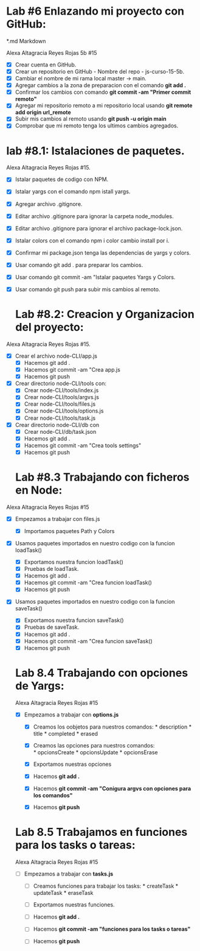 
#  Lab #6 Enlazando mi proyecto con GitHub:
   *.md Markdown

   Alexa Altagracia Reyes Rojas 5b #15

   * [x] Crear cuenta en GitHub.
   * [x] Crear un repositorio en GitHub - Nombre del repo - js-curso-15-5b.
   * [x] Cambiar el nombre de mi rama local master -> main.
   * [x] Agregar cambios a la zona de preparacion con el comando **git add .**
   * [x] Confirmar los cambios con comando **git commit -am "Primer commit remoto"**
   * [x] Agregar mi repositorio remoto a mi repositorio local usando **git remote add origin url_remote**
   * [x] Subir mis cambios al remoto usando **git push -u origin main**
   * [x] Comprobar que mi remoto tenga los ultimos cambios agregados.

# lab #8.1: Istalaciones de paquetes.

Alexa Altagracia Reyes Rojas #15.

* [x] Istalar paquetes de codigo con NPM.
* [x] Istalar yargs con el comando npm istall yargs.
* [x] Agregar archivo .gitignore.
* [x] Editar archivo .gitignore para ignorar la carpeta node_modules.
* [x] Editar archivo .gitignore para ignorar el archivo package-lock.json.
* [x] Istalar colors con el comando npm i color cambio install por i.
* [x] Confirmar mi package.json tenga las dependencias de yargs y colors.
* [x] Usar comando git add . para preparar los cambios.
* [x] Usar comando git commit -am "Istalar paquetes Yargs y Colors.
* [x] Usar comando git push para subir mis cambios al remoto.


   # Lab #8.2: Creacion y Organizacion del proyecto:

Alexa Altagracia Reyes Rojas #15.

* [x] Crear el archivo node-CLI/app.js
    * [x] Hacemos git add .
    * [x] Hacemos git commit -am "Crea app.js
    * [x] Hacemos git push
* [x] Crear directorio node-CLI/tools con:
    * [x] Crear node-CLI/tools/index.js
    * [x] Crear node-CLI/tools/argvs.js
    * [x] Crear node-CLI/tools/files.js
    * [x] Crear node-CLI/tools/options.js
    * [x] Crear node-CLI/tools/task.js
* [x] Crear directorio node-CLI/db con
    * [x] Crear node-CLI/db/task.json
    * [x] Hacemos git add .
    * [x] Hacemos git commit -am "Crea tools settings"
    * [x] Hacemos git push

    # Lab #8.3 Trabajando con ficheros en Node:

Alexa Altagracia Reyes Rojas #15

* [x] Empezamos a trabajar con files.js
    * [x] Importamos paquetes Path y Colors

* [x] Usamos paquetes importados en nuestro codigo con la funcion loadTask()
    * [x] Exportamos nuestra funcion loadTask()
    * [x] Pruebas de loadTask.
    * [x] Hacemos git add .
    * [x] Hacemos git commit -am "Crea funcion loadTask()
    * [x] Hacemos git push

* [x] Usamos paquetes importados en nuestro codigo con la funcion saveTask()
    * [x] Exportamos nuestra funcion saveTask()
    * [x] Pruebas de saveTask.
    * [x] Hacemos git add .
    * [x] Hacemos git commit -am "Crea funcion saveTask()
    * [x] Hacemos git push

    # Lab 8.4 Trabajando con opciones de Yargs:

    Alexa Altagracia Reyes Rojas #15

    * [x] Empezamos a trabajar con **options.js**
      * [x] Creamos los oobjetos para nuestros comandos:
            * description
            * title
            * completed
            * erased
      * [x] Creamos las opciones para nuestros comandos:      
            * opcionsCreate
            * opcionsUpdate
            * opcionsErase
      * [x] Exportamos nuestras opciones 
      * [x] Hacemos **git add .**
      * [x] Hacemos **git commit -am "Conigura argvs con opciones para los comandos"**   
      * [x] Hacemos **git push**      


    # Lab 8.5 Trabajamos en funciones para los tasks o tareas:

    Alexa Altagracia Reyes Rojas #15

    * [ ] Empezamos a trabajar con **tasks.js**
        * [ ] Creamos funciones  para trabajar los tasks:
                * createTask
                * updateTask
                * eraseTask
        * [ ] Exportamos nuestras funciones.
        * [ ] Hacemos **git add .**
        * [ ] Hacemos **git commit -am "funciones para los tasks o tareas"**
        * [ ] Hacemos **git push**        

